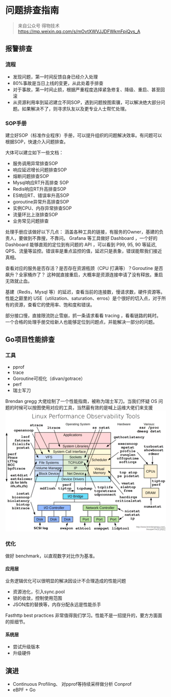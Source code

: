问题排查指南
==

> 来自公众号 得物技术 https://mp.weixin.qq.com/s/mOvtXWVJJDFWkmFpiQvs_A

## 报警排查

### 流程

- 发现问题，第一时间反馈自身已经介入处理
- 80%事故是当日上线的变更，从此处着手排查
- 对于事故，第一时间止损，根据严重程度选择紧急修复、降级、重启、甚至回滚
- 从资源利用率到延迟建立不同SOP，遇到问题按图索骥，可以解决绝大部分问题。如果解决不了，则寻求队友以及更专业人士帮忙处理。

### SOP手册

建立好SOP（标准作业程序）手册，可以提升组织的问题解决效率。有问题可以根据SOP，快速介入问题排查。

大体可以建立如下一些文档：

- 服务调用异常排查SOP
- 响应延迟增长问题排查SOP
- 熔断问题排查SOP
- Mysql响应RT升高排查 SOP
- Redis响应RT升高排查SOP
- ES响应RT、错误率升高SOP
- goroutine异常升高排查SOP
- 实例CPU、内存异常排查SOP
- 流量环比上涨排查SOP
- 业务常见问题排查

处理手册应该做好以下几点： 涵盖各种工具的链接，有服务的Owner，基建的负责人，要做到不靠搜，不靠问。 Grafana 等工具做好 Dashboard ，一个好的 Dashboard 能够直观的定位到有问题的 API ，可以看到 P99,
95, 90 等延迟, QPS、流量等监控。错误率是重点监控的值，延迟只是表象，错误能帮我们接近真相。

查看对应的服务是否存活？是否存在资源瓶颈（CPU 打满等）？Goroutine 是否飙升？全家桶炸了？ 这种就直接重启，大概率是资源连接申请了没有释放。重启无效就止血。

基建（Redis，Mysql 等）的延迟，查看当前的连接数，慢请求数，硬件资源等。性能之巅里的 USE（utilization、saturation、erros）是个很好的切入点，对于所有的资源，查看它的使用率、饱和度和错误。

部分接口慢，直接限流防止雪崩，抓一条请求看看 tracing ，看看链路的耗时。 一个合格的处理手册交给新人也能够定位到问题点，并能解决一部分的问题。

## Go项目性能排查

### 工具

- pprof
- trace
- Goroutine可视化（divan/gotrace）
- perf
- 瑞士军刀

Brendan gregg 大佬绘制了一个性能指南，被称为瑞士军刀。当我们怀疑 OS 问题的时候可以按图使用对应的工具，当然最有效的是喊上运维大佬们来支援
![img.png](img.png)


### 优化

做好 benchmark，以直观数字对比作为基准。

#### 应用层

业务逻辑优化可以很明显的解决因设计不合理造成的性能问题
- 资源池化，引入sync.pool
- 锁的收敛，控制使用范围
- JSON库的替换等，内存分配永远是性能杀手

Fasthttp best practices 非常值得我们学习。性能不是一招提升的，要方方面面的抠细节。

#### 系统层

- 尝试升级版本
- 升级硬件


## 演进

- Continuous Profiling、 对pprof等持续采样做分析 Conprof
- eBPF + Go









